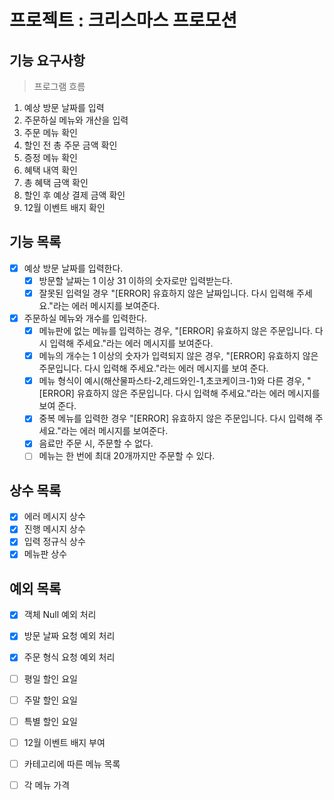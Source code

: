 # 프로젝트 : 크리스마스 프로모션

## 기능 요구사항

> 프로그램 흐름

1. 예상 방문 날짜를 입력
2. 주문하실 메뉴와 개산을 입력
3. 주문 메뉴 확인
4. 할인 전 총 주문 금액 확인
5. 증정 메뉴 확인
6. 혜택 내역 확인
7. 총 혜택 금액 확인
8. 할인 후 예상 결제 금액 확인
9. 12월 이벤트 배지 확인

## 기능 목록

- [x] 예상 방문 날짜를 입력한다.
    - [x] 방문할 날짜는 1 이상 31 이하의 숫자로만 입력받는다.
    - [x] 잘못된 입력일 경우 "[ERROR] 유효하지 않은 날짜입니다. 다시 입력해 주세요."라는 에러 메시지를 보여준다.

- [x] 주문하실 메뉴와 개수를 입력한다.
    - [x] 메뉴판에 없는 메뉴를 입력하는 경우, "[ERROR] 유효하지 않은 주문입니다. 다시 입력해 주세요."라는 에러 메시지를 보여준다.
    - [x] 메뉴의 개수는 1 이상의 숫자가 입력되지 않은 경우, "[ERROR] 유효하지 않은 주문입니다. 다시 입력해 주세요."라는 에러 메시지를 보여 준다.
    - [x] 메뉴 형식이 예시(해산물파스타-2,레드와인-1,초코케이크-1)와 다른 경우, "[ERROR] 유효하지 않은 주문입니다. 다시 입력해 주세요."라는 에러 메시지를 보여 준다.
    - [x] 중복 메뉴를 입력한 경우 "[ERROR] 유효하지 않은 주문입니다. 다시 입력해 주세요."라는 에러 메시지를 보여준다.
    - [x] 음료만 주문 시, 주문할 수 없다.
    - [ ] 메뉴는 한 번에 최대 20개까지만 주문할 수 있다.

## 상수 목록

- [x] 에러 메시지 상수
- [x] 진행 메시지 상수
- [x] 입력 정규식 상수
- [x] 메뉴판 상수

## 예외 목록

- [x] 객체 Null 예외 처리
- [x] 방문 날짜 요청 예외 처리
- [x] 주문 형식 요청 예외 처리

- [ ] 평일 할인 요일
- [ ] 주말 할인 요일
- [ ] 특별 할인 요일
- [ ] 12월 이벤트 배지 부여
- [ ] 카테고리에 따른 메뉴 목록
- [ ] 각 메뉴 가격